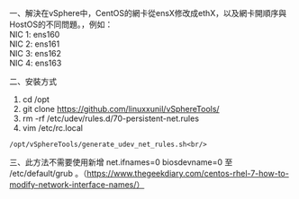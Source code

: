 一、解決在vSphere中，CentOS的網卡從ensX修改成ethX，以及網卡開順序與HostOS的不同問題。，例如：<br/>
NIC 1: ens160<br/>
NIC 2: ens161<br/>
NIC 3: ens162<br/>
NIC 4: ens163<br/>

二、安裝方式<br/>
1. cd /opt<br/>
2. git clone https://github.com/linuxxunil/vSphereTools/<br/>
3. rm -rf /etc/udev/rules.d/70-persistent-net.rules<br/>
4. vim /etc/rc.local <br/>
````
/opt/vSphereTools/generate_udev_net_rules.sh<br/>
````
三、此方法不需要使用新增 net.ifnames=0 biosdevname=0 至 /etc/default/grub 。（https://www.thegeekdiary.com/centos-rhel-7-how-to-modify-network-interface-names/）
